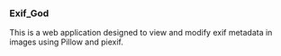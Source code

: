 ### Exif\_God

This is a web application designed to view and modify exif metadata in images using Pillow and piexif.

